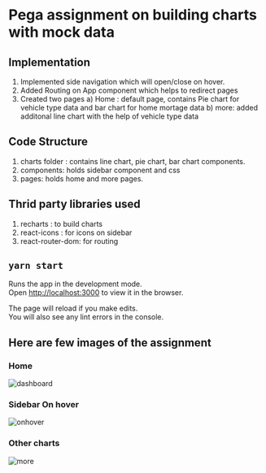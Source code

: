 # Pega assignment on building charts with mock data

## Implementation
1. Implemented side navigation which will open/close on hover.
2. Added Routing on App component which helps to redirect pages
3. Created two pages
  a) Home : default page, contains Pie chart for vehicle type data and bar chart for home mortage data
  b) more: added additonal line chart with the help of vehicle type data

## Code Structure
1. charts folder : contains line chart, pie chart, bar chart components.
2. components: holds sidebar component and css
3. pages: holds home and more pages.

## Thrid party libraries used
1. recharts : to build charts
2. react-icons : for icons on sidebar
3. react-router-dom: for routing

## `yarn start`

Runs the app in the development mode.\
Open [http://localhost:3000](http://localhost:3000) to view it in the browser.

The page will reload if you make edits.\
You will also see any lint errors in the console.

## Here are few images of the assignment

### Home
![dashboard](https://user-images.githubusercontent.com/12858790/140648631-482d4547-0f93-46de-8b95-580b2f0e393c.PNG)

### Sidebar On hover
![onhover](https://user-images.githubusercontent.com/12858790/140648702-3a77e817-67cb-43cb-b733-737771e5c109.png)

### Other charts
![more](https://user-images.githubusercontent.com/12858790/140648780-14d53392-c5d1-4a36-92f5-e53f97557bb3.png)








